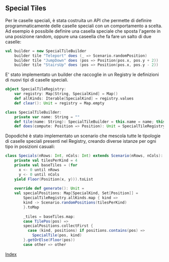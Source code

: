 ## Special Tiles

Per le caselle speciali, è stata costruita un API che permette di definire programmaticamente delle caselle speciali con un comportamento a scelta. 
Ad esempio è possibile definire una casella speciale che sposta l'agente in una posizione random, oppure una caseella che fa fare un salto di due caselle: 
```scala
val builder = new SpecialTileBuilder
    builder tile "Teleport" does (_ => Scenario.randomPosition)
    builder tile "JumpDown" does (pos => Position(pos.x, pos.y + 2))
    builder tile "StairsUp" does (pos => Position(pos.x, pos.y - 2))
```

E' stato implementato un builder che raccoglie in un Registry le definizioni di nuovi tipi di caselle speciali. 
```scala
object SpecialTileRegistry:
    var registry: Map[String, SpecialKind] = Map()
    def allKinds: Iterable[SpecialKind] = registry.values
    def clear(): Unit = registry = Map.empty

class SpecialTileBuilder:
    private var name: String = ""
    def tile(name: String): SpecialTileBuilder = this.name = name; this
    def does(compute: Position => Position): Unit = SpecialTileRegistry.registry += name -> SpecialKind(name, compute)
```

Dopodiché è stato implementato un scenario che mescola tutte le tipologie di caselle speciali presenti nel Registry, 
creando diverse istanze per ogni tipo in posizioni casuali: 
```scala
class Specials(nRows: Int, nCols: Int) extends Scenario(nRows, nCols):
    private val tilesPerKind = 4
    private val baseTiles = (for
      x <- 0 until nRows
      y <- 0 until nCols
    yield Floor(Position(x, y))).toList
    
    override def generate(): Unit =
    val specialPositions: Map[SpecialKind, Set[Position]] =
        SpecialTileRegistry.allKinds.map { kind =>
        kind -> Scenario.randomPositions(tilesPerKind)
        }.toMap
    
        _tiles = baseTiles.map:
        case TilePos(pos) =>
        specialPositions.collectFirst {
          case (kind, positions) if positions.contains(pos) =>
            SpecialTile(pos, kind)
        }.getOrElse(Floor(pos))
        case other => other
```


[Index](../index.md)